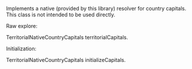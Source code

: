 Implements a native (provided by this library) resolver for country capitals.
This class is not intended to be used directly.

Raw explore:

TerritorialNativeCountryCapitals territorialCapitals.

Initialization:

TerritorialNativeCountryCapitals initializeCapitals.